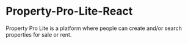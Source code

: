 # Property-Pro-Lite-React
Property Pro Lite is a platform where people can create and/or search properties for sale or rent.
